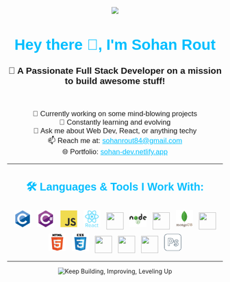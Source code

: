 <div align="center">
  <img src="https://user-images.githubusercontent.com/74038190/225813708-98b745f2-7d22-48cf-9150-083f1b00d6c9.gif" style="width: 50%;" />
</div>  

<h1 align="center" style="font-family: 'Arial', sans-serif; font-size: 2.5em; color: #00bfff;">Hey there 👋, I'm <span style="color:#00bfff;">Sohan Rout</span></h1>
<h3 align="center" style="font-family: 'Arial', sans-serif; font-size: 1.5em;">🚀 A Passionate Full Stack Developer on a mission to build awesome stuff!</h3>

<br />

<p align="center" style="font-family: 'Arial', sans-serif; font-size: 1.2em;">
  🔭 Currently working on some mind-blowing projects<br />
  🌱 Constantly learning and evolving<br />
  💬 Ask me about Web Dev, React, or anything techy<br />
  📫 Reach me at: <a href="mailto:sohanrout84@gmail.com" style="color: #00bfff;">sohanrout84@gmail.com</a><br />
  🌐 Portfolio: <a href="https://sohan-dev.netlify.app" target="_blank" style="color: #00bfff;">sohan-dev.netlify.app</a>
</p>

---

<h3 align="center" style="font-family: 'Arial', sans-serif; font-size: 1.8em; color: #00bfff;">🛠️ Languages & Tools I Work With:</h3>

<p align="center">
  <a href="https://www.cprogramming.com/" target="_blank"><img src="https://raw.githubusercontent.com/devicons/devicon/master/icons/c/c-original.svg" width="40" height="40" style="margin: 5px;"/></a>
  <a href="https://www.w3schools.com/cs/" target="_blank"><img src="https://raw.githubusercontent.com/devicons/devicon/master/icons/csharp/csharp-original.svg" width="40" height="40" style="margin: 5px;"/></a>
  <a href="https://developer.mozilla.org/en-US/docs/Web/JavaScript" target="_blank"><img src="https://raw.githubusercontent.com/devicons/devicon/master/icons/javascript/javascript-original.svg" width="40" height="40" style="margin: 5px;"/></a>
  <a href="https://reactjs.org/" target="_blank"><img src="https://raw.githubusercontent.com/devicons/devicon/master/icons/react/react-original-wordmark.svg" width="40" height="40" style="margin: 5px;"/></a>
  <a href="https://reactnative.dev/" target="_blank"><img src="https://reactnative.dev/img/header_logo.svg" width="40" height="40" style="margin: 5px;"/></a>
  <a href="https://nodejs.org" target="_blank"><img src="https://raw.githubusercontent.com/devicons/devicon/master/icons/nodejs/nodejs-original-wordmark.svg" width="40" height="40" style="margin: 5px;"/></a>
  <a href="https://nextjs.org/" target="_blank"><img src="https://cdn.worldvectorlogo.com/logos/nextjs-2.svg" width="40" height="40" style="margin: 5px;"/></a>
  <a href="https://www.mongodb.com/" target="_blank"><img src="https://raw.githubusercontent.com/devicons/devicon/master/icons/mongodb/mongodb-original-wordmark.svg" width="40" height="40" style="margin: 5px;"/></a>
  <a href="https://tailwindcss.com/" target="_blank"><img src="https://www.vectorlogo.zone/logos/tailwindcss/tailwindcss-icon.svg" width="40" height="40" style="margin: 5px;"/></a>
  <a href="https://www.w3.org/html/" target="_blank"><img src="https://raw.githubusercontent.com/devicons/devicon/master/icons/html5/html5-original-wordmark.svg" width="40" height="40" style="margin: 5px;"/></a>
  <a href="https://www.w3schools.com/css/" target="_blank"><img src="https://raw.githubusercontent.com/devicons/devicon/master/icons/css3/css3-original-wordmark.svg" width="40" height="40" style="margin: 5px;"/></a>
  <a href="https://git-scm.com/" target="_blank"><img src="https://www.vectorlogo.zone/logos/git-scm/git-scm-icon.svg" width="40" height="40" style="margin: 5px;"/></a>
  <a href="https://postman.com" target="_blank"><img src="https://www.vectorlogo.zone/logos/getpostman/getpostman-icon.svg" width="40" height="40" style="margin: 5px;"/></a>
  <a href="https://www.figma.com/" target="_blank"><img src="https://www.vectorlogo.zone/logos/figma/figma-icon.svg" width="40" height="40" style="margin: 5px;"/></a>
  <a href="https://www.photoshop.com/en" target="_blank"><img src="https://raw.githubusercontent.com/devicons/devicon/master/icons/photoshop/photoshop-line.svg" width="40" height="40" style="margin: 5px;"/></a>
</p>

---

<p align="center">
  <img src="https://readme-typing-svg.herokuapp.com?font=Fira+Code&weight=500&size=24&pause=1000&color=00BFFF&center=true&vCenter=true&lines=Keep+Building.;Keep+Improving.;Keep+Leveling+Up+💪" alt="Keep Building, Improving, Leveling Up" />
</p>
